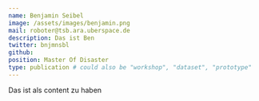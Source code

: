 ```yaml
---
name: Benjamin Seibel
image: /assets/images/benjamin.png
mail: roboter@tsb.ara.uberspace.de
description: Das ist Ben
twitter: bnjmnsbl
github:
position: Master Of Disaster
type: publication # could also be "workshop", "dataset", "prototype"
---
```



Das ist als content zu haben
